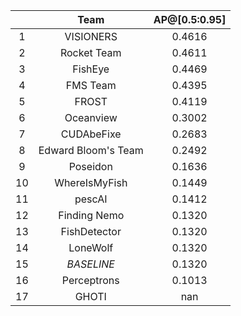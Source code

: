 || Team | AP@[0.5:0.95] |
| :---: | :---: | :---: |
| 1 | VISIONERS | 0.4616 |
| 2 | Rocket Team | 0.4611 |
| 3 | FishEye | 0.4469 |
| 4 | FMS Team | 0.4395 |
| 5 | FROST | 0.4119 |
| 6 | Oceanview | 0.3002 |
| 7 | CUDAbeFixe | 0.2683 |
| 8 | Edward Bloom's Team | 0.2492 |
| 9 | Poseidon | 0.1636 |
| 10 | WhereIsMyFish | 0.1449 |
| 11 | pescAI | 0.1412 |
| 12 | Finding Nemo | 0.1320 |
| 13 | FishDetector | 0.1320 |
| 14 | LoneWolf | 0.1320 |
| 15 | *BASELINE* | 0.1320 |
| 16 | Perceptrons | 0.1013 |
| 17 | GHOTI | nan |

